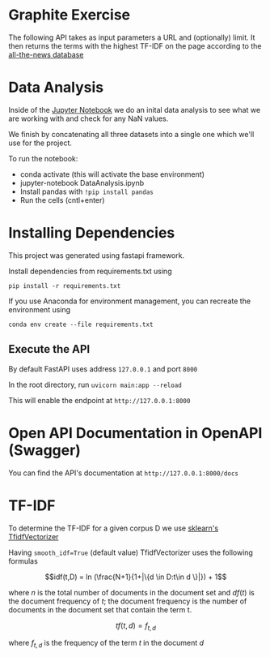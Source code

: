 # Graphite Exercise

The following API takes as input parameters a URL and (optionally) limit. It then returns the terms with the highest TF-IDF on
the page according to the [all-the-news database](https://www.kaggle.com/snapcrack/all-the-news)

# Data Analysis

Inside of the [Jupyter Notebook](./DataAnalysis.ipynb) we do an inital data analysis to see what we are working with and check for any NaN values.

We finish by concatenating all three datasets into a single one which we'll use for the project.

To run the notebook:

- conda activate (this will activate the base environment)
- jupyter-notebook DataAnalysis.ipynb
- Install pandas with `!pip install pandas`
- Run the cells (cntl+enter)

# Installing Dependencies

This project was generated using fastapi framework.

Install dependencies from requirements.txt using

`pip install -r requirements.txt`

If you use Anaconda for environment management, you can recreate the environment using

`conda env create --file requirements.txt`

## Execute the API

By default FastAPI uses address `127.0.0.1` and port `8000`

In the root directory, run `uvicorn main:app --reload`

This will enable the endpoint at `http://127.0.0.1:8000`

# Open API Documentation in OpenAPI (Swagger)

You can find the API's documentation at `http://127.0.0.1:8000/docs`

# TF-IDF

To determine the TF-IDF for a given corpus D we use [sklearn's TfidfVectorizer](https://scikit-learn.org/stable/modules/generated/sklearn.feature_extraction.text.TfidfVectorizer.html)

Having `smooth_idf=True` (default value) TfidfVectorizer uses the following formulas

$$idf(t,D) = ln (\frac{N+1}{1+|\{d \in D:t\in d \}|}) + 1$$

where $n$ is the total number of documents in the document set and $df(t)$ is the document frequency of $t$; the document frequency is the number of documents in the document set that contain the term t.

$$tf(t,d) = f_{t,d}$$

where $f_{t,d}$ is the frequency of the term $t$ in the document $d$
